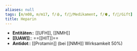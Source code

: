 ```yaml
---
aliases: null
tags: [m/m08, m/m17, f/🩸, f/💊/Medikament, f/🫀, f/🍄/Gift]
title: Heparin
---
```

- **Entitäten**:: [[UFH]], [[NMH]]
- **[[UAW]]**:: ==[[HIT]]==
- **Antidot**:: [[Protamin]] (bei [[NMH]] Wirksamkeit 50%)